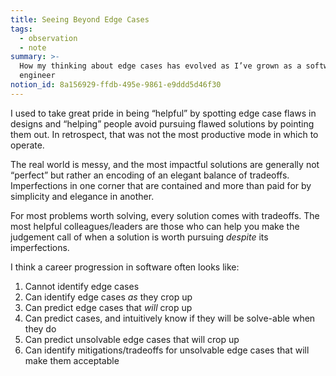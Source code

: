 ```yaml
---
title: Seeing Beyond Edge Cases
tags:
  - observation
  - note
summary: >-
  How my thinking about edge cases has evolved as I’ve grown as a software
  engineer
notion_id: 8a156929-ffdb-495e-9861-e9ddd5d46f30
---
```

I used to take great pride in being “helpful” by spotting edge case flaws in designs and “helping” people avoid pursuing flawed solutions by pointing them out. In retrospect, that was not the most productive mode in which to operate.

The real world is messy, and the most impactful solutions are generally not “perfect” but rather an encoding of an elegant balance of tradeoffs. Imperfections in one corner that are contained and more than paid for by simplicity and elegance in another.

For most problems worth solving, every solution comes with tradeoffs. The most helpful colleagues/leaders are those who can help you make the judgement call of when a solution is worth pursuing _despite_ its imperfections.

I think a career progression in software often looks like:

1. Cannot identify edge cases
2. Can identify edge cases _as_ they crop up
3. Can predict edge cases that _will_ crop up
4. Can predict cases, and intuitively know if they will be solve-able when they do
5. Can predict unsolvable edge cases that will crop up
6. Can identify mitigations/tradeoffs for unsolvable edge cases that will make them acceptable
